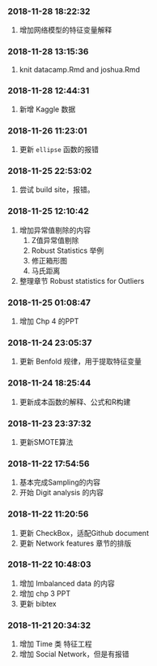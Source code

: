 
<!-- README.md is generated from README.Rmd. Please edit that file -->

### 2018-11-28 18:22:32

1.  增加网络模型的特征变量解释

### 2018-11-28 13:15:36

1.  knit datacamp.Rmd and joshua.Rmd

### 2018-11-28 12:44:31

1.  新增 Kaggle 数据

### 2018-11-26 11:23:01

1.  更新 `ellipse` 函数的报错

### 2018-11-25 22:53:02

1.  尝试 build site，报错。

### 2018-11-25 12:10:42

1.  增加异常值剔除的内容
    1.  Z值异常值剔除
    2.  Robust Statistics 举例
    3.  修正箱形图
    4.  马氏距离
2.  整理章节 Robust statistics for Outliers

### 2018-11-25 01:08:47

1.  增加 Chp 4 的PPT

### 2018-11-24 23:05:37

1.  更新 Benfold 规律，用于提取特征变量

### 2018-11-24 18:25:44

1.  更新成本函数的解释、公式和R构建

### 2018-11-23 23:37:32

1.  更新SMOTE算法

### 2018-11-22 17:54:56

1.  基本完成Sampling的内容
2.  开始 Digit analysis 的内容

### 2018-11-22 11:20:56

1.  更新 CheckBox，适配Github document
2.  更新 Network features 章节的排版

### 2018-11-22 10:48:03

1.  增加 Imbalanced data 的内容
2.  增加 chp 3 PPT
3.  更新 bibtex

### 2018-11-21 20:34:32

1.  增加 Time 类 特征工程
2.  增加 Social Network，但是有报错
